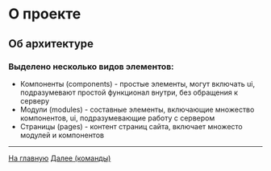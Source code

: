 # О проекте

## Об архитектуре

### Выделено несколько видов элементов:
* Компоненты (components) - простые элементы, могут включать ui, подразумевают простой функционал внутри,
  без обращения к серверу
* Модули (modules) - составные элементы, включающие множество компонентов, ui, подразумевающие работу с сервером
* Страницы (pages) - контент страниц сайта, включает множесто модулей и компонентов

---

[На главную](../README.md)
[Далее (команды)](./commands.md)